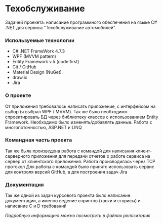 # Техобслуживание

Задачей проекета: написание программного обеспечения на языке C# .NET для сервиса "Техобслуживание автомобилей".

### Используемые технологии
* С# .NET FrameWork 4.7.3
* WPF (MVVM pattern)
* Entity Framework v.5 (code first)
* Git / GitHub
* Material Design (NuGet)
* draw.io
* Jira

### О проекте

От приложения требовалось написать приложение, с интерфейсом на выбор (я выбрал WPF / MVVM). Так же было необходимо спроектировать БД через библиотеку классов с использованием Entity Framework.
Необходимо было изменять/добавлять данные. Работа с многопоточностью, ASP.NET и LINQ

### Командная часть проекта

Так же была произведена работа с командой для написания клиент-серверного приложения для передачи отчетов о работе сервиса на сервер от клиентского приложения. Работа производилась через TCP протокол
Для работы с командой было принято использовать сервис для контроля версий GitHub, а для построения задач Jira

### Документация

Так же одной из задач курсового проекта было написание документации, а именно ведение спринтов (таски и сторисы) и написание C и D требований

_Подробную информацию можно посмотреть в файлах репозитория_
